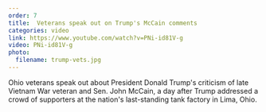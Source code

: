 ```yaml
---
order: 7
title:  Veterans speak out on Trump's McCain comments
categories: video
link: https://www.youtube.com/watch?v=PNi-id81V-g
video: PNi-id81V-g
photo:
  filename: trump-vets.jpg
---
```


Ohio veterans speak out about President Donald Trump's criticism of late Vietnam War veteran and Sen. John McCain, a day after Trump addressed a crowd of supporters at the nation's last-standing tank factory in Lima, Ohio.